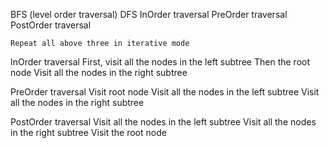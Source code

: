 


BFS (level order traversal)
DFS 
	InOrder traversal
	PreOrder traversal
	PostOrder traversal
	
	Repeat all above three in iterative mode


InOrder traversal
	First, visit all the nodes in the left subtree
	Then the root node
	Visit all the nodes in the right subtree
	
PreOrder traversal
	Visit root node
	Visit all the nodes in the left subtree
	Visit all the nodes in the right subtree

PostOrder traversal
	Visit all the nodes in the left subtree
	Visit all the nodes in the right subtree
	Visit the root node
	